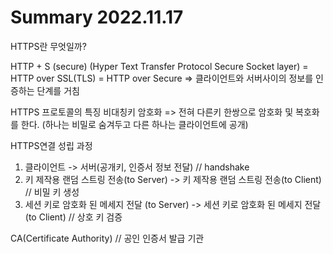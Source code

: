 # Summary 2022.11.17

HTTPS란 무엇일까?

HTTP + S (secure)
(Hyper Text Transfer Protocol Secure Socket layer)
= HTTP over SSL(TLS) 
= HTTP over Secure
=> 클라이언트와 서버사이의 정보를 인증하는 단계를 거침

HTTPS 프로토콜의 특징
비대칭키 암호화 => 전혀 다른키 한쌍으로 암호화 및 복호화를 한다. (하나는 비밀로 숨겨두고 다른 하나는 클라이언트에 공개)

HTTPS연결 성립 과정
1. 클라이언트 -> 서버(공개키, 인증서 정보 전달) // handshake
2. 키 제작용 랜덤 스트링 전송(to Server) -> 키 제작용 랜덤 스트링 전송(to Client) // 비밀 키 생성
3. 세션 키로 암호화 된 메세지 전달 (to Server) -> 세션 키로 암호화 된 메세지 전달 (to Client) // 상호 키 검증


CA(Certificate Authority) // 공인 인증서 발급 기관
